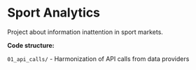 # Sport Analytics
Project about information inattention in sport markets. 

**Code structure:**

`01_api_calls/` - Harmonization of API calls from data providers